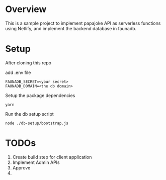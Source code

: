 # Overview
This is a sample project to implement papajoke API as serverless functions using Netlify, and implement the backend database in faunadb.


# Setup
After cloning this repo

add .env file

```
FAUNADB_SECRET=<your secret>
FAUNADB_DOMAIN=<the db domain>
```

Setup the package dependencies

```
yarn
```

Run the db setup script

```
node ./db-setup/bootstrap.js
```

# TODOs
 1. Create build step for client application
 1. Implement Admin APIs
   1. Approve
   1. 
